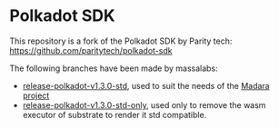 
# Polkadot SDK

This repository is a fork of the Polkadot SDK by Parity tech: https://github.com/paritytech/polkadot-sdk

The following branches have been made by massalabs:
- [release-polkadot-v1.3.0-std](https://github.com/massalabs/polkadot-sdk/tree/release-polkadot-v1.3.0-std), used to suit the needs of the [Madara project](https://github.com/keep-starknet-strange/madara)
- [release-polkadot-v1.3.0-std-only](https://github.com/massalabs/polkadot-sdk/tree/release-polkadot-v1.3.0-std-only), used only to remove the wasm executor of substrate to render it std compatible.
